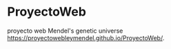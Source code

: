 # ProyectoWeb
proyecto web  Mendel's genetic universe https://proyectowebleymendel.github.io/ProyectoWeb/. 
